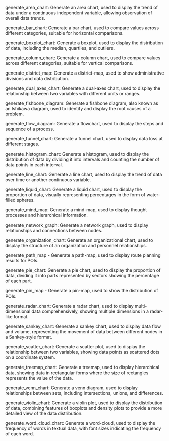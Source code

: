 generate_area_chart: Generate an area chart, used to display the trend of data under a continuous independent variable, allowing observation of overall data trends.

generate_bar_chart: Generate a bar chart, used to compare values across different categories, suitable for horizontal comparisons.

generate_boxplot_chart: Generate a boxplot, used to display the distribution of data, including the median, quartiles, and outliers.

generate_column_chart: Generate a column chart, used to compare values across different categories, suitable for vertical comparisons.

generate_district_map: Generate a district-map, used to show administrative divisions and data distribution.

generate_dual_axes_chart: Generate a dual-axes chart, used to display the relationship between two variables with different units or ranges.

generate_fishbone_diagram: Generate a fishbone diagram, also known as an Ishikawa diagram, used to identify and display the root causes of a problem.

generate_flow_diagram: Generate a flowchart, used to display the steps and sequence of a process.

generate_funnel_chart: Generate a funnel chart, used to display data loss at different stages.

generate_histogram_chart: Generate a histogram, used to display the distribution of data by dividing it into intervals and counting the number of data points in each interval.

generate_line_chart: Generate a line chart, used to display the trend of data over time or another continuous variable.

generate_liquid_chart: Generate a liquid chart, used to display the proportion of data, visually representing percentages in the form of water-filled spheres.

generate_mind_map: Generate a mind-map, used to display thought processes and hierarchical information.

generate_network_graph: Generate a network graph, used to display relationships and connections between nodes.

generate_organization_chart: Generate an organizational chart, used to display the structure of an organization and personnel relationships.

generate_path_map - Generate a path-map, used to display route planning results for POIs.

generate_pie_chart: Generate a pie chart, used to display the proportion of data, dividing it 
into parts represented by sectors showing the percentage of each part.

generate_pin_map - Generate a pin-map, used to show the distribution of POIs.

generate_radar_chart: Generate a radar chart, used to display multi-dimensional data comprehensively, showing multiple dimensions in a radar-like format.

generate_sankey_chart: Generate a sankey chart, used to display data flow and volume, representing the movement of data between different nodes in a Sankey-style format.

generate_scatter_chart: Generate a scatter plot, used to display the relationship between two variables, showing data points as scattered dots on a coordinate system.

generate_treemap_chart: Generate a treemap, used to display hierarchical data, showing data in rectangular forms where the size of rectangles represents the value of the data.

generate_venn_chart: Generate a venn diagram, used to display relationships between sets, including intersections, unions, and differences.

generate_violin_chart: Generate a violin plot, used to display the distribution of data, combining features of boxplots and density plots to provide a more detailed view of the data distribution.

generate_word_cloud_chart: Generate a word-cloud, used to display the frequency of words in textual data, with font sizes indicating the frequency of each word.